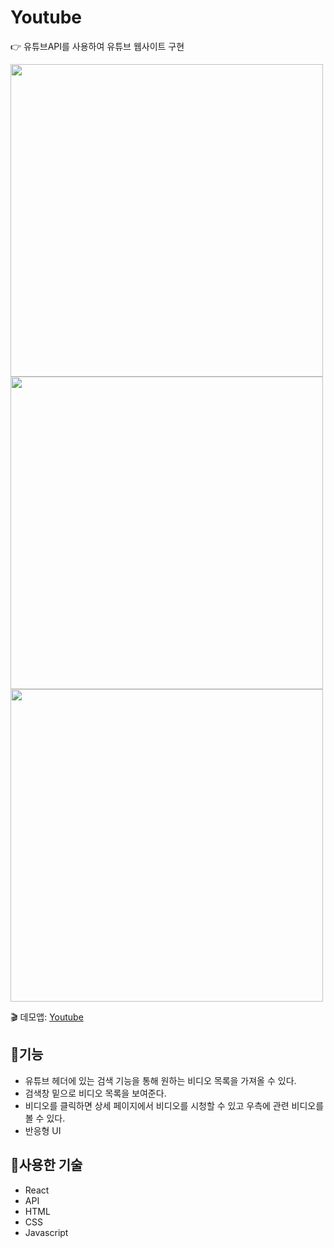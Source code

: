 # Youtube
:point_right: 유튜브API를 사용하여 유튜브 웹사이트 구현

<img src="https://user-images.githubusercontent.com/117346671/233886555-dd825171-a8b9-4f2e-9167-09fc3bda1ea0.PNG" width="500"/>
<img src="https://user-images.githubusercontent.com/117346671/233886559-c787616d-0b19-49cc-98f8-b3907585f1c6.PNG" width="500"/>
<img src="https://user-images.githubusercontent.com/117346671/233886564-35ba9b85-96f2-4700-b800-5a9f111c0631.PNG" width="500"/>

:clapper: 데모앱: [Youtube](https://soft-wisp-921a06.netlify.app/)
## :memo:기능
+ 유튜브 헤더에 있는 검색 기능을 통해 원하는 비디오 목록을 가져올 수 있다.
+ 검색창 밑으로 비디오 목록을 보여준다.
+ 비디오를 클릭하면 상세 페이지에서 비디오를 시청할 수 있고 우측에 관련 비디오를 볼 수 있다.
+ 반응형 UI

## :hammer:사용한 기술
+ React
+ API
+ HTML
+ CSS
+ Javascript
